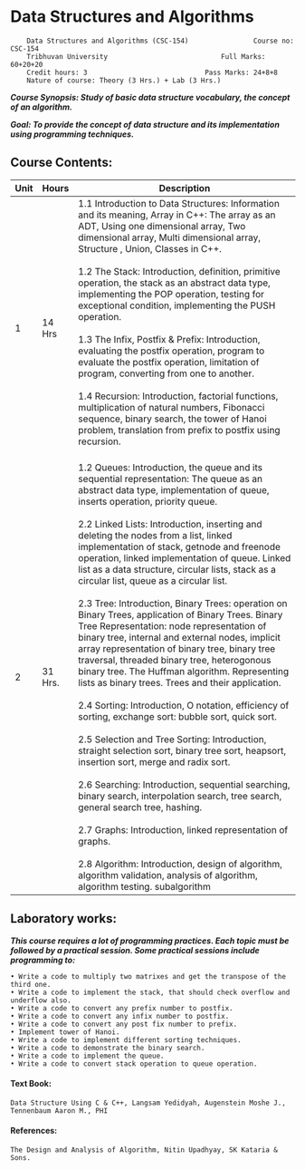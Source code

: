 Data Structures and Algorithms
========================================================
		Data Structures and Algorithms (CSC-154)				Course no: CSC-154 							
		Tribhuvan University							Full Marks: 60+20+20									
		Credit hours: 3								Pass Marks: 24+8+8								
		Nature of course: Theory (3 Hrs.) + Lab (3 Hrs.)

		
		
		

___Course Synopsis:    Study of basic data structure vocabulary, the concept of an algorithm.___

___Goal: To provide the concept of data structure and its implementation using programming techniques.___

## Course Contents:

| Unit   |  Hours  | Description   |
|----|----|----|
| 1 |  14 Hrs  |   1.1 Introduction to Data Structures:  Information and its meaning, Array in C++: The array as an ADT, Using one dimensional array, Two dimensional array, Multi dimensional array, Structure , Union, Classes in C++.<br><br>1.2 The Stack: Introduction, definition, primitive operation, the stack as an abstract data type, implementing the POP operation, testing for exceptional condition, implementing the PUSH operation. <br><br>1.3 The Infix, Postfix & Prefix: Introduction, evaluating the postfix operation, program to evaluate the postfix operation, limitation of program, converting from one to another. <br><br>1.4 Recursion: Introduction, factorial functions, multiplication of natural numbers, Fibonacci sequence, binary search, the tower of Hanoi problem, translation from prefix to postfix using recursion.<br><br> |
|  2  |  31 Hrs.  | 1.2 Queues: Introduction, the queue and its sequential representation:  The queue as an abstract data type, implementation of queue, inserts operation, priority queue.<br><br>2.2 Linked Lists: Introduction, inserting and deleting the nodes from a list, linked implementation of stack, getnode and freenode operation, linked implementation of queue. Linked list as a data structure, circular lists, stack as a circular list, queue as a circular list. <br><br>2.3 Tree: Introduction, Binary Trees: operation on Binary Trees, application of Binary Trees. Binary Tree Representation: node representation of binary tree, internal and external nodes, implicit array representation of binary tree, binary tree traversal, threaded binary tree, heterogonous binary tree. The Huffman algorithm. Representing lists as binary trees. Trees and their application.<br><br>2.4 Sorting: Introduction, O notation, efficiency of sorting, exchange sort: bubble sort, quick sort.<br><br>2.5 Selection and Tree Sorting: Introduction, straight selection sort, binary tree sort, heapsort, insertion sort, merge and radix sort.<br><br>2.6 Searching: Introduction, sequential searching, binary search, interpolation search, tree search, general search tree, hashing.<br><br>2.7 Graphs: Introduction, linked representation of graphs.<br><br>2.8 Algorithm: Introduction, design of algorithm, algorithm validation, analysis of algorithm, algorithm testing. subalgorithm|



## Laboratory works: 
___This course requires a lot of programming practices. Each topic must be followed by a practical session. Some practical sessions include programming to:___
```
• Write a code to multiply two matrixes and get the transpose of the third one.
• Write a code to implement the stack, that should check overflow and underflow also.
• Write a code to convert any prefix number to postfix.
• Write a code to convert any infix number to postfix.
• Write a code to convert any post fix number to prefix.
• Implement tower of Hanoi.
• Write a code to implement different sorting techniques.
• Write a code to demonstrate the binary search.
• Write a code to implement the queue.
• Write a code to convert stack operation to queue operation.
````
#### Text Book:
````
Data Structure Using C & C++, Langsam Yedidyah, Augenstein Moshe J., Tennenbaum Aaron M., PHI
````
#### References:
````
The Design and Analysis of Algorithm, Nitin Upadhyay, SK Kataria & Sons.
````
